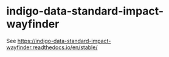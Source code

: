 # indigo-data-standard-impact-wayfinder

See https://indigo-data-standard-impact-wayfinder.readthedocs.io/en/stable/


